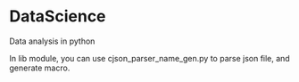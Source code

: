 # DataScience
Data analysis in python

In lib module, you can use cjson_parser_name_gen.py to parse
json file, and generate macro.
